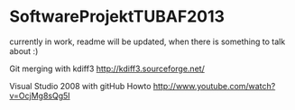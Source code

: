 SoftwareProjektTUBAF2013
========================

currently in work, readme will be updated, when there is something to talk about :)

Git merging with kdiff3 
http://kdiff3.sourceforge.net/ 

Visual Studio 2008 with gitHub Howto
http://www.youtube.com/watch?v=OcjMg8sQg5I 